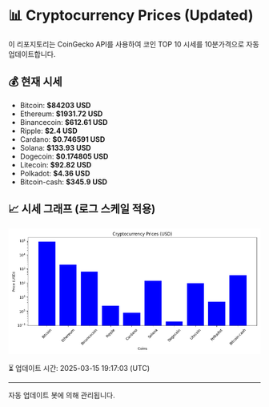 
# 📊 Cryptocurrency Prices (Updated)

이 리포지토리는 CoinGecko API를 사용하여 코인 TOP 10 시세를 10분가격으로 자동 업데이트합니다.

## 💰 현재 시세
- Bitcoin: **$84203 USD**
- Ethereum: **$1931.72 USD**
- Binancecoin: **$612.61 USD**
- Ripple: **$2.4 USD**
- Cardano: **$0.746591 USD**
- Solana: **$133.93 USD**
- Dogecoin: **$0.174805 USD**
- Litecoin: **$92.82 USD**
- Polkadot: **$4.36 USD**
- Bitcoin-cash: **$345.9 USD**

## 📈 시세 그래프 (로그 스케일 적용)
![Crypto Prices](crypto_prices.png)

⏳ 업데이트 시간: 2025-03-15 19:17:03 (UTC)

---
자동 업데이트 봇에 의해 관리됩니다.
